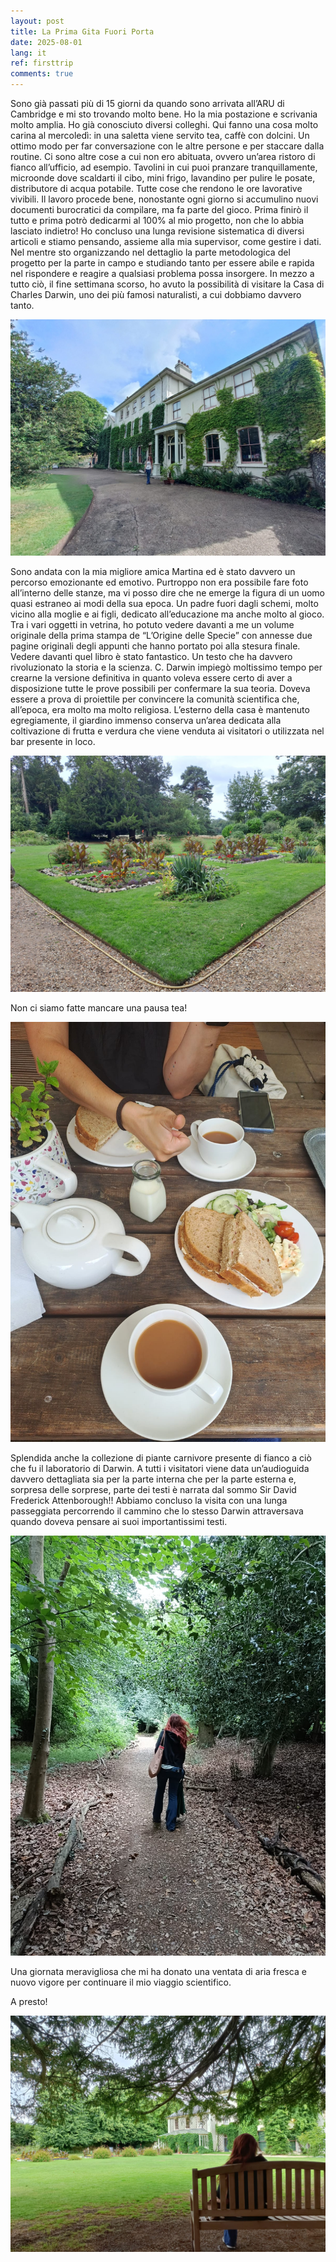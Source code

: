 ```yaml
---
layout: post
title: La Prima Gita Fuori Porta
date: 2025-08-01
lang: it
ref: firsttrip
comments: true
---
```


Sono già passati più di 15 giorni da quando sono arrivata all’ARU di Cambridge e mi sto trovando molto bene. 
Ho la mia postazione e scrivania molto amplia. Ho già conosciuto diversi colleghi. Qui fanno una cosa molto carina al mercoledì: in una saletta viene servito tea, caffè con dolcini. Un ottimo modo per far conversazione con le altre persone e per staccare dalla routine. 
Ci sono altre cose a cui non ero abituata, ovvero un’area ristoro di fianco all’ufficio, ad esempio. Tavolini in cui puoi pranzare tranquillamente, microonde dove scaldarti il cibo, mini frigo, lavandino per pulire le posate, distributore di acqua potabile. Tutte cose che rendono le ore lavorative vivibili.
Il lavoro procede bene, nonostante ogni giorno si accumulino nuovi documenti burocratici da compilare, ma fa parte del gioco. Prima finirò il tutto e prima potrò dedicarmi al 100% al mio progetto, non che lo abbia lasciato indietro! Ho concluso una lunga revisione sistematica di diversi articoli e stiamo pensando, assieme alla mia supervisor, come gestire i dati. Nel mentre sto organizzando nel dettaglio la parte metodologica del progetto per la parte in campo e studiando tanto per essere abile e rapida nel rispondere e reagire a qualsiasi problema possa insorgere.
In mezzo a tutto ciò, il fine settimana scorso, ho avuto la possibilità di visitare la Casa di Charles Darwin, uno dei più famosi naturalisti, a cui dobbiamo davvero tanto.

![Casa](/assets/images/posts/firsttrip/darwin-house.jpeg)

Sono andata con la mia migliore amica Martina ed è stato davvero un percorso emozionante ed emotivo. Purtroppo non era possibile fare foto all’interno delle stanze, ma vi posso dire che ne emerge la figura di un uomo quasi estraneo ai modi della sua epoca. Un padre fuori dagli schemi, molto vicino alla moglie e ai figli, dedicato all’educazione ma anche molto al gioco. Tra i vari oggetti in vetrina, ho potuto vedere davanti a me un volume originale della prima stampa de “L’Origine delle Specie” con annesse due pagine originali degli appunti che hanno portato poi alla stesura finale. Vedere davanti quel libro è stato fantastico. Un testo che ha davvero rivoluzionato la storia e la scienza. C. Darwin impiegò moltissimo tempo per crearne la versione definitiva in quanto voleva essere certo di aver a disposizione tutte le prove possibili per confermare la sua teoria. Doveva essere a prova di proiettile per convincere la comunità scientifica che, all’epoca, era molto ma molto religiosa.
L’esterno della casa è mantenuto egregiamente, il giardino immenso conserva un’area dedicata alla coltivazione di frutta e verdura che viene venduta ai visitatori o utilizzata nel bar presente in loco. 

![Giardino](/assets/images/posts/firsttrip/garden.jpeg)

Non ci siamo fatte mancare una pausa tea! 

![Tea](/assets/images/posts/firsttrip/tea-time.jpeg)

Splendida anche la collezione di piante carnivore presente di fianco a ciò che fu il laboratorio di Darwin.
A tutti i visitatori viene data un’audioguida davvero dettagliata sia per la parte interna che per la parte esterna e, sorpresa delle sorprese, parte dei testi è narrata dal sommo Sir David Frederick Attenborough!! Abbiamo concluso la visita con una lunga passeggiata percorrendo il cammino che lo stesso Darwin attraversava quando doveva pensare ai suoi importantissimi testi.

![Camminata](/assets/images/posts/firsttrip/walking.jpeg)

Una giornata meravigliosa che mi ha donato una ventata di aria fresca e nuovo vigore per continuare il mio viaggio scientifico.

A presto!

![Vista](/assets/images/posts/firsttrip/view.jpeg)
